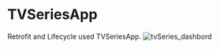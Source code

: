 # TVSeriesApp
Retrofit and Lifecycle used TVSeriesApp.
![tvSeries_dashbord](https://github.com/Eyup06/seriesApp-retrofit/assets/76844060/5be7b347-6a2b-4529-85ad-16b3e7b18723)

